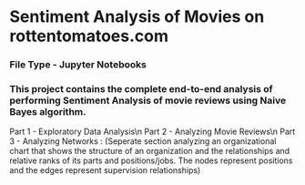 # Sentiment Analysis of Movies on rottentomatoes.com

### File Type - Jupyter Notebooks
### This project contains the complete end-to-end analysis of performing Sentiment Analysis of movie reviews using Naive Bayes algorithm. 


Part 1 - Exploratory Data Analysis\n
Part 2 - Analyzing Movie Reviews\n
Part 3 - Analyzing Networks :	(Seperate section analyzing an organizational chart that shows the structure of an organization and the relationships and relative ranks of its parts and positions/jobs. 
				The nodes represent positions and the edges represent supervision relationships)

